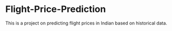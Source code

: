 # Flight-Price-Prediction
This is a project on predicting flight prices in Indian based on historical data.

